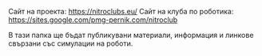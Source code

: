 Сайт на проекта: https://nitroclubs.eu/
Сайт на клуба по роботика: https://sites.google.com/pmg-pernik.com/nitroclub

В тази папка ще бъдат публикувани материали, информация и линкове свързани със симулации на роботи.
